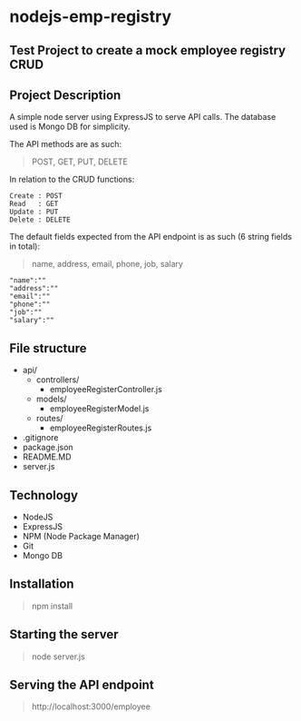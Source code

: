 # nodejs-emp-registry
Test Project to create a mock employee registry CRUD
---

Project Description
---
A simple node server using ExpressJS to serve API calls.
The database used is Mongo DB for simplicity.

The API methods are as such:
> POST, GET, PUT, DELETE

In relation to the CRUD functions:
```
Create : POST
Read   : GET
Update : PUT
Delete : DELETE
```

The default fields expected from the API endpoint is as such (6 string fields in total):
> name, address, email, phone, job, salary

```
"name":""
"address":""
"email":""
"phone":""
"job":""
"salary":""
```

File structure
---
* api/
  * controllers/
    * employeeRegisterController.js
   * models/
     * employeeRegisterModel.js
   * routes/
     * employeeRegisterRoutes.js
* .gitignore
* package.json
* README.MD
* server.js


Technology
---
* NodeJS
* ExpressJS
* NPM (Node Package Manager)
* Git
* Mongo DB


Installation
---
> npm install


Starting the server
---
> node server.js


Serving the API endpoint
---
> http://localhost:3000/employee

